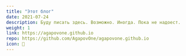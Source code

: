 ```yaml
---
title: "Этот блог"
date: 2021-07-24
description: Буду писать здесь. Возможно. Иногда. Пока не надоест.
weight: 1
link: https://agapovone.github.io
repo: https://github.com/AgapovOne/agapovone.github.io
icon: 📝
---
```

